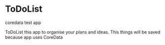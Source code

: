 # ToDoList
coredata test app

 ToDoList this app to organise your plans and ideas. This things will be saved because app uses CoreData
